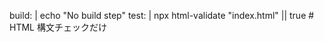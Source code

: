 build: |
  echo "No build step"
test: |
  npx html-validate "index.html" || true   # HTML 構文チェックだけ

